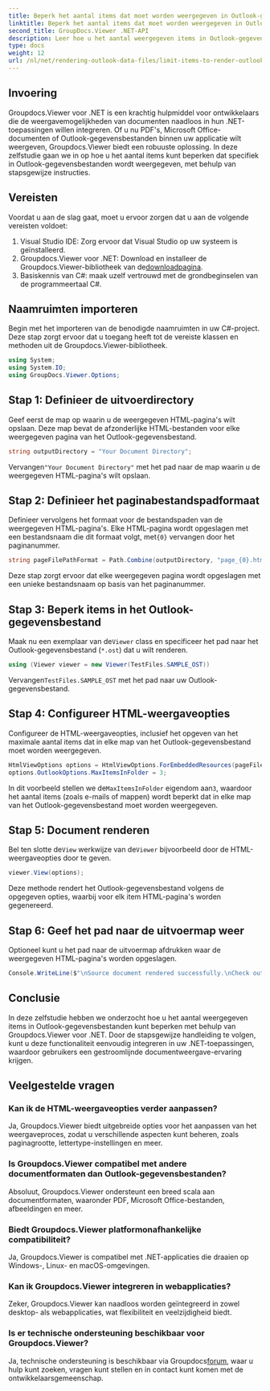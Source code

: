 ```yaml
---
title: Beperk het aantal items dat moet worden weergegeven in Outlook-gegevensbestanden
linktitle: Beperk het aantal items dat moet worden weergegeven in Outlook-gegevensbestanden
second_title: GroupDocs.Viewer .NET-API
description: Leer hoe u het aantal weergegeven items in Outlook-gegevensbestanden kunt beperken met Groupdocs.Viewer voor .NET. Volg ons stap-voor-stap voor een naadloze integratie.
type: docs
weight: 12
url: /nl/net/rendering-outlook-data-files/limit-items-to-render-outlook-data-files/
---
```

## Invoering
Groupdocs.Viewer voor .NET is een krachtig hulpmiddel voor ontwikkelaars die de weergavemogelijkheden van documenten naadloos in hun .NET-toepassingen willen integreren. Of u nu PDF's, Microsoft Office-documenten of Outlook-gegevensbestanden binnen uw applicatie wilt weergeven, Groupdocs.Viewer biedt een robuuste oplossing. In deze zelfstudie gaan we in op hoe u het aantal items kunt beperken dat specifiek in Outlook-gegevensbestanden wordt weergegeven, met behulp van stapsgewijze instructies.
## Vereisten
Voordat u aan de slag gaat, moet u ervoor zorgen dat u aan de volgende vereisten voldoet:
1. Visual Studio IDE: Zorg ervoor dat Visual Studio op uw systeem is geïnstalleerd.
2.  Groupdocs.Viewer voor .NET: Download en installeer de Groupdocs.Viewer-bibliotheek van de[downloadpagina](https://releases.groupdocs.com/viewer/net/).
3. Basiskennis van C#: maak uzelf vertrouwd met de grondbeginselen van de programmeertaal C#.

## Naamruimten importeren
Begin met het importeren van de benodigde naamruimten in uw C#-project. Deze stap zorgt ervoor dat u toegang heeft tot de vereiste klassen en methoden uit de Groupdocs.Viewer-bibliotheek.
```csharp
using System;
using System.IO;
using GroupDocs.Viewer.Options;
```
## Stap 1: Definieer de uitvoerdirectory
Geef eerst de map op waarin u de weergegeven HTML-pagina's wilt opslaan. Deze map bevat de afzonderlijke HTML-bestanden voor elke weergegeven pagina van het Outlook-gegevensbestand.
```csharp
string outputDirectory = "Your Document Directory";
```
 Vervangen`"Your Document Directory"` met het pad naar de map waarin u de weergegeven HTML-pagina's wilt opslaan.
## Stap 2: Definieer het paginabestandspadformaat
 Definieer vervolgens het formaat voor de bestandspaden van de weergegeven HTML-pagina's. Elke HTML-pagina wordt opgeslagen met een bestandsnaam die dit formaat volgt, met`{0}` vervangen door het paginanummer.
```csharp
string pageFilePathFormat = Path.Combine(outputDirectory, "page_{0}.html");
```
Deze stap zorgt ervoor dat elke weergegeven pagina wordt opgeslagen met een unieke bestandsnaam op basis van het paginanummer.
## Stap 3: Beperk items in het Outlook-gegevensbestand
 Maak nu een exemplaar van de`Viewer` class en specificeer het pad naar het Outlook-gegevensbestand (`*.ost`) dat u wilt renderen.
```csharp
using (Viewer viewer = new Viewer(TestFiles.SAMPLE_OST))
```
 Vervangen`TestFiles.SAMPLE_OST` met het pad naar uw Outlook-gegevensbestand.
## Stap 4: Configureer HTML-weergaveopties
Configureer de HTML-weergaveopties, inclusief het opgeven van het maximale aantal items dat in elke map van het Outlook-gegevensbestand moet worden weergegeven.
```csharp
HtmlViewOptions options = HtmlViewOptions.ForEmbeddedResources(pageFilePathFormat);
options.OutlookOptions.MaxItemsInFolder = 3;
```
 In dit voorbeeld stellen we de`MaxItemsInFolder` eigendom aan`3`, waardoor het aantal items (zoals e-mails of mappen) wordt beperkt dat in elke map van het Outlook-gegevensbestand moet worden weergegeven.
## Stap 5: Document renderen
 Bel ten slotte de`View` werkwijze van de`Viewer` bijvoorbeeld door de HTML-weergaveopties door te geven.
```csharp
viewer.View(options);
```
Deze methode rendert het Outlook-gegevensbestand volgens de opgegeven opties, waarbij voor elk item HTML-pagina's worden gegenereerd.
## Stap 6: Geef het pad naar de uitvoermap weer
Optioneel kunt u het pad naar de uitvoermap afdrukken waar de weergegeven HTML-pagina's worden opgeslagen.
```csharp
Console.WriteLine($"\nSource document rendered successfully.\nCheck output in {outputDirectory}.");
```

## Conclusie
In deze zelfstudie hebben we onderzocht hoe u het aantal weergegeven items in Outlook-gegevensbestanden kunt beperken met behulp van Groupdocs.Viewer voor .NET. Door de stapsgewijze handleiding te volgen, kunt u deze functionaliteit eenvoudig integreren in uw .NET-toepassingen, waardoor gebruikers een gestroomlijnde documentweergave-ervaring krijgen.
## Veelgestelde vragen
### Kan ik de HTML-weergaveopties verder aanpassen?
Ja, Groupdocs.Viewer biedt uitgebreide opties voor het aanpassen van het weergaveproces, zodat u verschillende aspecten kunt beheren, zoals paginagrootte, lettertype-instellingen en meer.
### Is Groupdocs.Viewer compatibel met andere documentformaten dan Outlook-gegevensbestanden?
Absoluut, Groupdocs.Viewer ondersteunt een breed scala aan documentformaten, waaronder PDF, Microsoft Office-bestanden, afbeeldingen en meer.
### Biedt Groupdocs.Viewer platformonafhankelijke compatibiliteit?
Ja, Groupdocs.Viewer is compatibel met .NET-applicaties die draaien op Windows-, Linux- en macOS-omgevingen.
### Kan ik Groupdocs.Viewer integreren in webapplicaties?
Zeker, Groupdocs.Viewer kan naadloos worden geïntegreerd in zowel desktop- als webapplicaties, wat flexibiliteit en veelzijdigheid biedt.
### Is er technische ondersteuning beschikbaar voor Groupdocs.Viewer?
 Ja, technische ondersteuning is beschikbaar via Groupdocs[forum](https://forum.groupdocs.com/c/viewer/9), waar u hulp kunt zoeken, vragen kunt stellen en in contact kunt komen met de ontwikkelaarsgemeenschap.